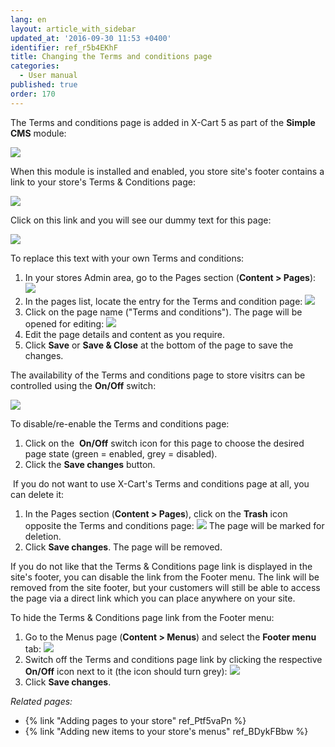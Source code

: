 ```yaml
---
lang: en
layout: article_with_sidebar
updated_at: '2016-09-30 11:53 +0400'
identifier: ref_r5b4EKhF
title: Changing the Terms and conditions page
categories:
  - User manual
published: true
order: 170
---
```



The Terms and conditions page is added in X-Cart 5 as part of the **Simple CMS** module:

![]({{site.baseurl}}/attachments/6389830/7602622.png)

When this module is installed and enabled, you store site's footer contains a link to your store's Terms & Conditions page:

![]({{site.baseurl}}/attachments/6389830/7602619.png)

Click on this link and you will see our dummy text for this page:

![]({{site.baseurl}}/attachments/6389830/7602621.png)

To replace this text with your own Terms and conditions:

1.  In your stores Admin area, go to the Pages section (**Content > Pages**):
    ![]({{site.baseurl}}/attachments/6389830/8716552.png)
2.  In the pages list, locate the entry for the Terms and condition page:
    ![]({{site.baseurl}}/attachments/6389830/8716553.png)
3.  Click on the page name ("Terms and conditions"). The page will be opened for editing:
    ![]({{site.baseurl}}/attachments/6389830/8716554.png)
4.  Edit the page details and content as you require.
5.  Click **Save** or **Save & Close** at the bottom of the page to save the changes.

The availability of the Terms and conditions page to store visitrs can be controlled using the **On/Off** switch:

![]({{site.baseurl}}/attachments/6389830/8716556.png)

To disable/re-enable the Terms and conditions page:

1.  Click on the  **On/Off** switch icon for this page to choose the desired page state (green = enabled, grey = disabled).
2.  Click the **Save changes** button.

 If you do not want to use X-Cart's Terms and conditions page at all, you can delete it:

1.  In the Pages section (**Content > Pages**), click on the **Trash** icon opposite the Terms and conditions page:
    ![]({{site.baseurl}}/attachments/6389830/8716555.png)
    The page will be marked for deletion.
2.  Click **Save changes**.
    The page will be removed.

If you do not like that the Terms & Conditions page link is displayed in the site's footer, you can disable the link from the Footer menu. The link will be removed from the site footer, but your customers will still be able to access the page via a direct link which you can place anywhere on your site.

To hide the Terms & Conditions page link from the Footer menu:

1.  Go to the Menus page (**Content > Menus**) and select the **Footer menu** tab:
    ![]({{site.baseurl}}/attachments/6389830/8716557.png)
2.  Switch off the Terms and conditions page link by clicking the respective **On/Off** icon next to it (the icon should turn grey):
    ![]({{site.baseurl}}/attachments/6389830/8716558.png)
3.  Click **Save changes**.

_Related pages:_

*   {% link "Adding pages to your store" ref_Ptf5vaPn %}
*   {% link "Adding new items to your store's menus" ref_BDykFBbw %}

